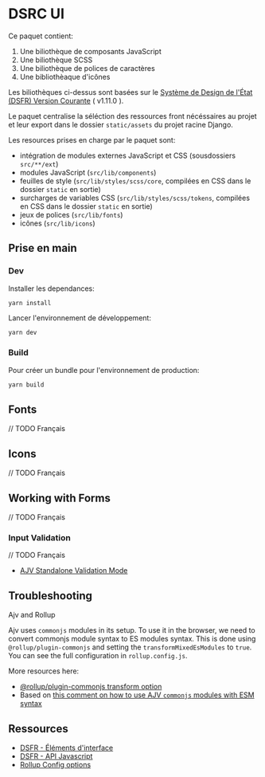 # DSRC UI

Ce paquet contient:

1. Une biliothèque de composants JavaScript
1. Une biliothèque SCSS
1. Une biliothèque de polices de caractères
1. Une bibliothèaque d'icônes

Les biliothèques ci-dessus sont basées sur le [Système de Design de l'État (DSFR) Version Courante](https://www.systeme-de-design.gouv.fr/a-propos/versions/version-courante/) ( v1.11.0 ).

Le paquet centralise la séléction des ressources front nécéssaires au projet et leur export dans le dossier `static/assets` du projet racine Django.

Les resources prises en charge par le paquet sont:

- intégration de modules externes JavaScript et CSS (sousdossiers `src/**/ext`)
- modules JavaScript (`src/lib/components`)
- feuilles de style (`src/lib/styles/scss/core`, compilées en CSS dans le dossier `static` en sortie)
- surcharges de variables CSS (`src/lib/styles/scss/tokens`, compilées en CSS dans le dossier `static` en sortie)
- jeux de polices (`src/lib/fonts`)
- icônes (`src/lib/icons`)

## Prise en main

### Dev

Installer les dependances:

```shell
yarn install
```

Lancer l'environnement de développement:

```bash
yarn dev
```

### Build

Pour créer un bundle pour l'environnement de production:

```bash
yarn build
```

## Fonts

// TODO Français

## Icons

// TODO Français

## Working with Forms

// TODO Français

### Input Validation

// TODO Français

- [AJV Standalone Validation Mode](https://ajv.js.org/standalone.html)

## Troubleshooting

Ajv and Rollup

Ajv uses `commonjs` modules in its setup. To use it in the browser, we need to convert commonjs module syntax to ES modules syntax.
This is done using `@rollup/plugin-commonjs` and setting the `transformMixedEsModules` to `true`.
You can see the full configuration in `rollup.config.js`.

More resources here:

- [@rollup/plugin-commonjs transform option](https://github.com/rollup/plugins/tree/master/packages/commonjs#transformmixedesmodules)
- Based on [this comment on how to use AJV `commonjs` modules with ESM syntax](https://github.com/ajv-validator/ajv/issues/2209)

## Ressources

- [DSFR - Éléments d'interface](https://www.systeme-de-design.gouv.fr/elements-d-interface)
- [DSFR - API Javascript](https://www.systeme-de-design.gouv.fr/utilisation-et-organisation/developpeurs/api-javascript)
- [Rollup Config options](https://rollupjs.org/configuration-options/)
